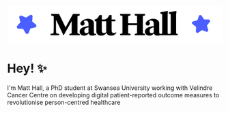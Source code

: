 ![Matt Hall](img/matthall_header_wide.png)

# Hey! ✨

I'm Matt Hall, a PhD student at Swansea University working with Velindre Cancer Centre on developing digital patient-reported outcome measures to revolutionise person-centred healthcare
